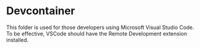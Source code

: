# Devcontainer

This folder is used for those developers using Microsoft Visual Studio Code.
To be effective, VSCode should have the Remote Development extension installed.